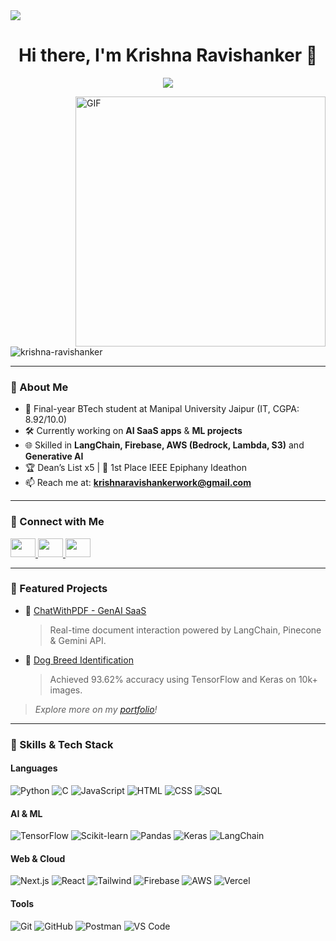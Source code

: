 <!-- GitHub Profile README for Krishna Ravishanker -->

<!-- Gradient Divider -->
<img src="https://user-images.githubusercontent.com/73097560/115834477-dbab4500-a447-11eb-908a-139a6edaec5c.gif">

<h1 align="center">Hi there, I'm Krishna Ravishanker 👋</h1>

<p align="center">
  <a href="https://github.com/DenverCoder1/readme-typing-svg">
    <img src="https://readme-typing-svg.herokuapp.com?font=Fira+Code&weight=600&size=25&duration=4000&center=true&vCenter=true&width=700&lines=Software+Engineer+%7C+AI+Enthusiast+%7C+Cloud+Native+Developer;Generative+AI+%7C+MERN+%7C+LangChain+%7C+AWS;Always+learning+and+building+real-world+solutions">
  </a>
</p>

<img align="right" alt="GIF" width="400" src="https://media0.giphy.com/media/v1.Y2lkPTc5MGI3NjExNTQxeHVmZjM1eWd0dHM1c2o0dDRkemFnMXFlbjZrZnpzcGdiZzBvdiZlcD12MV9pbnRlcm5hbF9naWZfYnlfaWQmY3Q9Zw/ekjmhJUGHJm7FC4Juo/giphy.gif" />

<p align="left"> <img src="https://komarev.com/ghpvc/?username=krishna-ravishanker&label=Profile%20views&color=0e75b6&style=flat" alt="krishna-ravishanker" /> </p>

---

### 🚀 About Me

- 🧠 Final-year BTech student at Manipal University Jaipur (IT, CGPA: 8.92/10.0)
- 🛠️ Currently working on **AI SaaS apps** & **ML projects**
- 🌐 Skilled in **LangChain, Firebase, AWS (Bedrock, Lambda, S3)** and **Generative AI**
- 🏆 Dean’s List x5 | 🥇 1st Place IEEE Epiphany Ideathon
- 📫 Reach me at: **krishnaravishankerwork@gmail.com**

---

### 🔗 Connect with Me

<p align="left">
  <a href="https://www.linkedin.com/in/krishnaravishanker/">
    <img src="https://raw.githubusercontent.com/rahuldkjain/github-profile-readme-generator/master/src/images/icons/Social/linked-in-alt.svg" height="30" width="40" />
  </a>
  <a href="mailto:krishnaravishankerwork@gmail.com">
    <img src="https://img.icons8.com/material-rounded/48/000000/new-post.png" height="30" width="40" />
  </a>
  <a href="https://krishnarportfolio.netlify.app/">
    <img src="https://img.icons8.com/external-flat-icons-inmotus-design/67/000000/external-portfolio-resume-flat-icons-inmotus-design.png" height="30" width="40" />
  </a>
</p>

---

### 💼 Featured Projects

- 🔹 [ChatWithPDF - GenAI SaaS](https://github.com/krishna-ravishan)  
  > Real-time document interaction powered by LangChain, Pinecone & Gemini API.  
- 🔹 [Dog Breed Identification](https://github.com/krishna-ravishan/dog-breed-identification)  
  > Achieved 93.62% accuracy using TensorFlow and Keras on 10k+ images.

> _Explore more on my [portfolio](https://krishnarportfolio.netlify.app)!_

---

### 🧠 Skills & Tech Stack

#### Languages  
![Python](https://skillicons.dev/icons?i=py) ![C](https://skillicons.dev/icons?i=c) ![JavaScript](https://skillicons.dev/icons?i=js) ![HTML](https://skillicons.dev/icons?i=html) ![CSS](https://skillicons.dev/icons?i=css) ![SQL](https://skillicons.dev/icons?i=mysql)

#### AI & ML  
![TensorFlow](https://skillicons.dev/icons?i=tensorflow) ![Scikit-learn](https://skillicons.dev/icons?i=scikitlearn) ![Pandas](https://skillicons.dev/icons?i=pandas) ![Keras](https://skillicons.dev/icons?i=keras) ![LangChain](https://skillicons.dev/icons?i=python)

#### Web & Cloud  
![Next.js](https://skillicons.dev/icons?i=nextjs) ![React](https://skillicons.dev/icons?i=react) ![Tailwind](https://skillicons.dev/icons?i=tailwind) ![Firebase](https://skillicons.dev/icons?i=firebase) ![AWS](https://skillicons.dev/icons?i=aws) ![Vercel](https://skillicons.dev/icons?i=vercel)

#### Tools  
![Git](https://skillicons.dev/icons?i=git) ![GitHub](https://skillicons.dev/icons?i=github) ![Postman](https://skillicons.dev/icons?i=postman) ![VS Code](https://skillicons.dev/icons?i=vscode)

